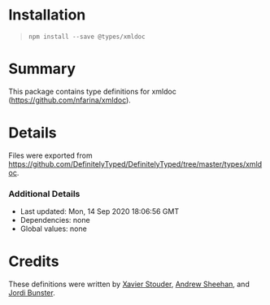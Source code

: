 # Installation
> `npm install --save @types/xmldoc`

# Summary
This package contains type definitions for xmldoc (https://github.com/nfarina/xmldoc).

# Details
Files were exported from https://github.com/DefinitelyTyped/DefinitelyTyped/tree/master/types/xmldoc.

### Additional Details
 * Last updated: Mon, 14 Sep 2020 18:06:56 GMT
 * Dependencies: none
 * Global values: none

# Credits
These definitions were written by [ Xavier Stouder](https://github.com/Xstoudi), [Andrew Sheehan](https://github.com/ajsheehan), and [Jordi Bunster](https://github.com/notlaforge).
